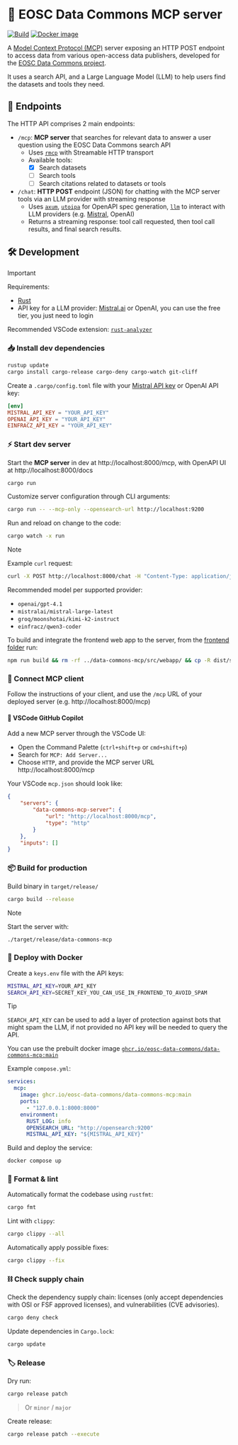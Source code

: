 # 🔭 EOSC Data Commons MCP server

[![Build](https://github.com/EOSC-Data-Commons/data-commons-mcp/actions/workflows/build.yml/badge.svg)](https://github.com/EOSC-Data-Commons/data-commons-mcp/actions/workflows/build.yml) [![Docker image](https://img.shields.io/badge/docker-ghcr.io-blue.svg?logo=docker)](https://github.com/EOSC-Data-Commons/data-commons-mcp/pkgs/container/data-commons-mcp)

A [Model Context Protocol (MCP)](https://modelcontextprotocol.io/) server exposing an HTTP POST endpoint to access data from various open-access data publishers, developed for the [EOSC Data Commons project](https://eosc.eu/horizon-europe-projects/eosc-data-commons/).

It uses a search API, and a Large Language Model (LLM) to help users find the datasets and tools they need.

## 🧩 Endpoints

The HTTP API comprises 2 main endpoints:

- `/mcp`: **MCP server** that searches for relevant data to answer a user question using the EOSC Data Commons search API
  - Uses [`rmcp`](https://github.com/modelcontextprotocol/rust-sdk) with Streamable HTTP transport
  - Available tools:
    - [x] Search datasets
    - [ ] Search tools
    - [ ] Search citations related to datasets or tools

- `/chat`: **HTTP POST** endpoint (JSON) for chatting with the MCP server tools via an LLM provider with streaming response
  - Uses [`axum`](https://github.com/tokio-rs/axum), [`utoipa`](https://github.com/juhaku/utoipa) for OpenAPI spec generation, [`llm`](https://github.com/graniet/llm) to interact with LLM providers (e.g. [Mistral](https://admin.mistral.ai/organization/api-keys), OpenAI)
  - Returns a streaming response: tool call requested, then tool call results, and final search results.

## 🛠️ Development

> [!IMPORTANT]
>
> Requirements:
>
> - [Rust](https://www.rust-lang.org/tools/install)
> - API key for a LLM provider: [Mistral.ai](https://console.mistral.ai/api-keys) or OpenAI, you can use the free tier, you just need to login
>
> Recommended VSCode extension: [`rust-analyzer`](https://marketplace.visualstudio.com/items?itemName=rust-lang.rust-analyzer)

### 📥 Install dev dependencies

```sh
rustup update
cargo install cargo-release cargo-deny cargo-watch git-cliff
```

Create a `.cargo/config.toml` file with your [Mistral API key](https://admin.mistral.ai/organization/api-keys) or OpenAI API key:

```toml
[env]
MISTRAL_API_KEY = "YOUR_API_KEY"
OPENAI_API_KEY = "YOUR_API_KEY"
EINFRACZ_API_KEY = "YOUR_API_KEY"
```

### ⚡️ Start dev server

Start the **MCP server** in dev at http://localhost:8000/mcp, with OpenAPI UI at http://localhost:8000/docs

```sh
cargo run
```

Customize server configuration through CLI arguments:

```sh
cargo run -- --mcp-only --opensearch-url http://localhost:9200
```

Run and reload on change to the code:

```sh
cargo watch -x run
```

> [!NOTE]
>
> Example `curl` request:
>
> ```sh
> curl -X POST http://localhost:8000/chat -H "Content-Type: application/json" -H "Authorization: SECRET_KEY" -d '{"messages": [{"role": "user", "content": "data insulin"}], "model": "mistralai/mistral-small-latest", "stream": true}'
> ```
>
> Recommended model per supported provider:
>
> - `openai/gpt-4.1`
> - `mistralai/mistral-large-latest`
> - `groq/moonshotai/kimi-k2-instruct`
> - `einfracz/qwen3-coder`

To build and integrate the frontend web app to the server, from the [frontend folder](https://github.com/EOSC-Data-Commons/eoscdcpoc) run:

```sh
npm run build && rm -rf ../data-commons-mcp/src/webapp/ && cp -R dist/spa/ ../data-commons-mcp/src/webapp/
```

### 🔌 Connect MCP client

Follow the instructions of your client, and use the `/mcp` URL of your deployed server (e.g. http://localhost:8000/mcp)

#### 🐙 VSCode GitHub Copilot

Add a new MCP server through the VSCode UI:

- Open the Command Palette (`ctrl+shift+p` or `cmd+shift+p`)
- Search for `MCP: Add Server...`
- Choose `HTTP`, and provide the MCP server URL http://localhost:8000/mcp

Your VSCode `mcp.json` should look like:

```json
{
    "servers": {
        "data-commons-mcp-server": {
            "url": "http://localhost:8000/mcp",
            "type": "http"
        }
    },
    "inputs": []
}
```

### 📦 Build for production

Build binary in `target/release/`

```sh
cargo build --release
```

> [!NOTE]
>
> Start the server with:
>
> ```sh
> ./target/release/data-commons-mcp
> ```

### 🐳 Deploy with Docker

Create a `keys.env` file with the API keys:

```sh
MISTRAL_API_KEY=YOUR_API_KEY
SEARCH_API_KEY=SECRET_KEY_YOU_CAN_USE_IN_FRONTEND_TO_AVOID_SPAM
```

> [!TIP]
>
> `SEARCH_API_KEY` can be used to add a layer of protection against bots that might spam the LLM, if not provided no API key will be needed to query the API.

You can use the prebuilt docker image [`ghcr.io/eosc-data-commons/data-commons-mcp:main`](https://github.com/EOSC-Data-Commons/data-commons-mcp/pkgs/container/data-commons-mcp)

Example `compose.yml`:

```yaml
services:
  mcp:
    image: ghcr.io/eosc-data-commons/data-commons-mcp:main
    ports:
      - "127.0.0.1:8000:8000"
    environment:
      RUST_LOG: info
      OPENSEARCH_URL: "http://opensearch:9200"
      MISTRAL_API_KEY: "${MISTRAL_API_KEY}"
```

Build and deploy the service:

```sh
docker compose up
```

### 🧼 Format & lint

Automatically format the codebase using `rustfmt`:

```sh
cargo fmt
```

Lint with `clippy`:

```sh
cargo clippy --all
```

Automatically apply possible fixes:

```sh
cargo clippy --fix
```

### ⛓️ Check supply chain

Check the dependency supply chain: licenses (only accept dependencies with OSI or FSF approved licenses), and vulnerabilities (CVE advisories).

```sh
cargo deny check
```

Update dependencies in `Cargo.lock`:

```sh
cargo update
```

### 🏷️ Release

Dry run:

```sh
cargo release patch
```

> Or `minor` / `major`

Create release:

```sh
cargo release patch --execute
```

